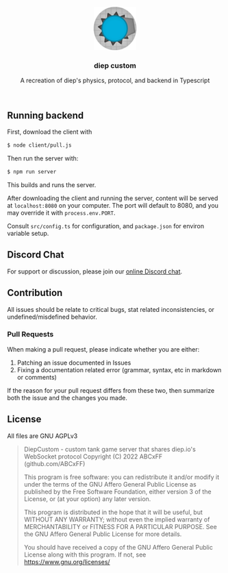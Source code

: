 <br><br>
<div align="center">
<img src="./icon.png" width="20%" />
<h3> diep custom </h3>
<p> A recreation of diep's physics, protocol, and backend in Typescript </p>
</div>
<br>

## Running backend

First, download the client with
```bash
$ node client/pull.js
```

Then run the server with:
```bash
$ npm run server
```
This builds and runs the server.

After downloading the client and running the server, content will be served at `localhost:8080` on your computer. The port will default to 8080, and you may override it with `process.env.PORT`.

Consult `src/config.ts` for configuration, and `package.json` for environ variable setup.

## Discord Chat

For support or discussion, please join our [online Discord chat](https://discord.gg/SyxWdxgHnT).


## Contribution

All issues should be relate to critical bugs, stat related inconsistencies, or undefined/misdefined behavior.

### Pull Requests

When making a pull request, please indicate whether you are either:
  1. Patching an issue documented in Issues
  2. Fixing a documentation related error (grammar, syntax, etc in markdown or comments)
  
If the reason for your pull request differs from these two, then summarize both the issue and the changes you made.

## License

All files are GNU AGPLv3
> DiepCustom - custom tank game server that shares diep.io's WebSocket protocol
> Copyright (C) 2022 ABCxFF (github.com/ABCxFF)
> 
> This program is free software: you can redistribute it and/or modify
> it under the terms of the GNU Affero General Public License as published
> by the Free Software Foundation, either version 3 of the License, or
> (at your option) any later version.
> 
> This program is distributed in the hope that it will be useful,
> but WITHOUT ANY WARRANTY; without even the implied warranty of
> MERCHANTABILITY or FITNESS FOR A PARTICULAR PURPOSE.  See the
> GNU Affero General Public License for more details.
> 
> You should have received a copy of the GNU Affero General Public License
> along with this program. If not, see <https://www.gnu.org/licenses/>
